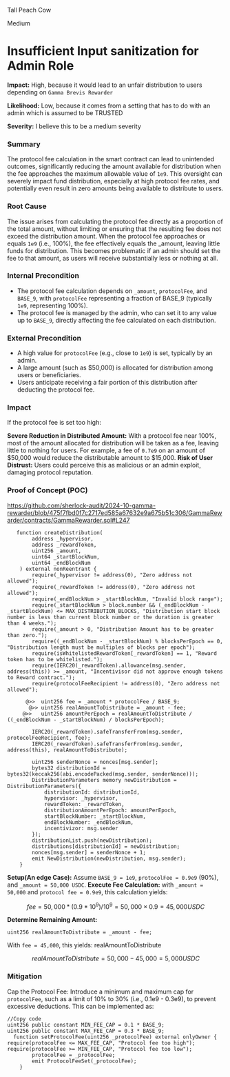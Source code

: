 Tall Peach Cow

Medium

# Insufficient Input sanitization for Admin Role

**Impact:** High, because it would lead to an unfair distribution to users depending on ``Gamma Brevis Rewarder``

**Likelihood:** Low, because it comes from a setting that has to do with an admin which is assumed to be TRUSTED

**Severity:** I believe this to be a medium severity
### Summary
The protocol fee calculation in the smart contract can lead to unintended outcomes, significantly reducing the amount available for distribution when the fee approaches the maximum allowable value of ``1e9``. This oversight can severely impact fund distribution, especially at high protocol fee rates, and potentially even result in zero  amounts being available to distribute to users.
### Root Cause
The issue arises from calculating the protocol fee directly as a proportion of the total amount, without limiting or ensuring that the resulting fee does not exceed the distribution amount. When the protocol fee approaches or equals ``1e9`` (i.e., 100%), the fee effectively equals  the _amount, leaving little  funds for distribution. This becomes problematic if an admin should set the fee to that amount, as users will receive substantially less or nothing at all.

### Internal Precondition
* The protocol fee calculation depends on ``_amount``, ``protocolFee``, and ``BASE_9``, with ``protocolFee`` representing a fraction of BASE_9 (typically ``1e9``, representing 100%).
* The protocol fee is managed by the admin, who can set it to any value up to ``BASE_9``, directly affecting the fee calculated on each distribution.

### External Precondition
* A high value for ``protocolFee`` (e.g., close to ``1e9``) is set, typically by an admin.
* A large amount (such as $50,000) is allocated for distribution among users or beneficiaries.
* Users anticipate receiving a fair portion of this distribution after deducting the protocol fee.
### Impact
If the protocol fee is set too high:

**Severe Reduction in Distributed Amount:** With a protocol fee near 100%, most of the amount allocated for distribution will be taken as a fee, leaving little to nothing for users. For example, a fee of ``0.7e9`` on an amount of $50,000 would reduce the distributable amount to $15,000.
**Risk of User Distrust:** Users could perceive this as malicious or an admin exploit, damaging protocol reputation.
### Proof of Concept (POC)
https://github.com/sherlock-audit/2024-10-gamma-rewarder/blob/475f7fbd0f7c2717ed585a67632e9a675b51c306/GammaRewarder/contracts/GammaRewarder.sol#L247
```solidity
   function createDistribution(
        address _hypervisor, 
        address _rewardToken, 
        uint256 _amount, 
        uint64 _startBlockNum, 
        uint64 _endBlockNum
    ) external nonReentrant {
        require(_hypervisor != address(0), "Zero address not allowed");
        require(_rewardToken != address(0), "Zero address not allowed");
        require(_endBlockNum > _startBlockNum, "Invalid block range");
        require(_startBlockNum > block.number && (_endBlockNum - _startBlockNum) <= MAX_DISTRIBUTION_BLOCKS, "Distribution start block number is less than current block number or the duration is greater than 4 weeks.");
        require(_amount > 0, "Distribution Amount has to be greater than zero.");
        require((_endBlockNum - _startBlockNum) % blocksPerEpoch == 0, "Distribution length must be multiples of blocks per epoch");
        require(isWhitelistedRewardToken[_rewardToken] == 1, "Reward token has to be whitelisted.");
        require(IERC20(_rewardToken).allowance(msg.sender, address(this)) >= _amount, "Incentivisor did not approve enough tokens to Reward contract.");
        require(protocolFeeRecipient != address(0), "Zero address not allowed");

      @>>  uint256 fee = _amount * protocolFee / BASE_9;
       @>> uint256 realAmountToDistribute = _amount - fee;
     @>>   uint256 amountPerEpoch = realAmountToDistribute / ((_endBlockNum - _startBlockNum) / blocksPerEpoch);

        IERC20(_rewardToken).safeTransferFrom(msg.sender, protocolFeeRecipient, fee);
        IERC20(_rewardToken).safeTransferFrom(msg.sender, address(this), realAmountToDistribute);

        uint256 senderNonce = nonces[msg.sender];
        bytes32 distributionId = bytes32(keccak256(abi.encodePacked(msg.sender, senderNonce)));
        DistributionParameters memory newDistribution = DistributionParameters({
            distributionId: distributionId,
            hypervisor: _hypervisor,
            rewardToken: _rewardToken,
            distributionAmountPerEpoch: amountPerEpoch,
            startBlockNumber: _startBlockNum,
            endBlockNumber: _endBlockNum,
            incentivizor: msg.sender
        });
        distributionList.push(newDistribution);
        distributions[distributionId] = newDistribution;
        nonces[msg.sender] = senderNonce + 1;
        emit NewDistribution(newDistribution, msg.sender);
    }
```
**Setup(An edge Case):** Assume ``BASE_9 = 1e9``, ``protocolFee = 0.9e9`` (90%), and ``_amount = 50,000 USDC``.
**Execute Fee Calculation:**
with ``_amount = 50,000`` and ``protocol fee = 0.9e9``, this calculation yields:
```math
fee = 50,000 * (0.9 * 10^9) / 10^9
 =50,000 × 0.9= 45,000 USDC
```
**Determine Remaining Amount:**
```solidity
uint256 realAmountToDistribute = _amount - fee;
```
With ``fee = 45,000``, this yields:
realAmountToDistribute
```math
realAmountToDistribute=50,000−45,000=5,000 USDC
```
### Mitigation
Cap the Protocol Fee: Introduce a minimum and maximum cap for ``protocolFee``, such as a limit of 10% to 30% (i.e., 0.1e9 - 0.3e9), to prevent excessive deductions. This can be implemented as:

```solidity
//Copy code
uint256 public constant MIN_FEE_CAP = 0.1 * BASE_9;
uint256 public constant MAX_FEE_CAP = 0.3 * BASE_9;
  function setProtocolFee(uint256 _protocolFee) external onlyOwner {
require(protocolFee <= MAX_FEE_CAP, "Protocol fee too high");
require(protocolFee >= MIN_FEE_CAP, "Protocol fee too low");
        protocolFee = _protocolFee;
        emit ProtocolFeeSet(_protocolFee);
    }
```
